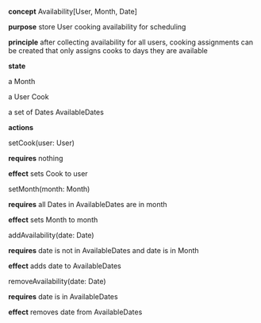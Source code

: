 **concept** Availability\[User, Month, Date\]

**purpose** store User cooking availability for scheduling

**principle** after collecting availability for all users, cooking assignments can be created that only assigns cooks to days they are available

**state**

a Month

a User Cook

a set of Dates AvailableDates

**actions**

setCook(user: User)

**requires** nothing

**effect** sets Cook to user

setMonth(month: Month)

**requires** all Dates in AvailableDates are in month

**effect** sets Month to month

addAvailability(date: Date)

**requires** date is not in AvailableDates and date is in Month

**effect** adds date to AvailableDates

removeAvailability(date: Date)

**requires** date is in AvailableDates

**effect** removes date from AvailableDates